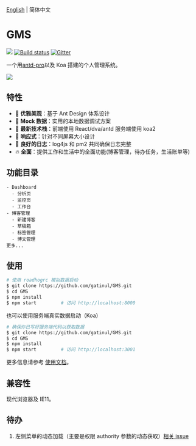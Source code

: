 [English](./README.md) | 简体中文

# GMS

[![](https://img.shields.io/travis/ant-design/ant-design-pro.svg?style=flat-square)](https://travis-ci.org/ant-design/ant-design-pro) [![Build status](https://ci.appveyor.com/api/projects/status/67fxu2by3ibvqtat/branch/master?svg=true)](https://ci.appveyor.com/project/afc163/ant-design-pro/branch/master) [![Gitter](https://badges.gitter.im/ant-design/ant-design-pro.svg)](https://gitter.im/ant-design/ant-design-pro?utm_source=badge&utm_medium=badge&utm_campaign=pr-badge)

一个用[antd-pro](http://pro.ant.design)以及 Koa 搭建的个人管理系统。

![](https://gw.alipayobjects.com/zos/rmsportal/xEdBqwSzvoSapmnSnYjU.png)

## 特性

* :gem: **优雅美观**：基于 Ant Design 体系设计
* :1234: **Mock 数据**：实用的本地数据调试方案
* :rocket: **最新技术栈**：前端使用 React/dva/antd 服务端使用 koa2
* :iphone: **响应式**：针对不同屏幕大小设计
* :bookmark: **良好的日志**：log4js 和 pm2 共同确保日志完整
* :fire: **全面**：提供工作和生活中的全面功能(博客管理，待办任务，生活账单等)

## 功能目录

```
- Dashboard
  - 分析页
  - 监控页
  - 工作台
- 博客管理
  - 新建博客
  - 草稿箱
  - 标签管理
  - 博文管理
更多...
```

## 使用

```bash
# 使用 roadhogrc 模拟数据启动
$ git clone https://github.com/gatinul/GMS.git
$ cd GMS
$ npm install
$ npm start         # 访问 http://localhost:8000
```

也可以使用服务端真实数据启动（Koa）

```bash
# 确保你已写好服务端代码以获取数据
$ git clone https://github.com/gatinul/GMS.git
$ cd GMS
$ npm install
$ npm start         # 访问 http://localhost:3001
```

更多信息请参考 [使用文档](http://pro.ant.design/docs/getting-started)。

## 兼容性

现代浏览器及 IE11。

## 待办

1. 左侧菜单的动态加载（主要是权限 authority 参数的动态获取）[相关 issue](https://github.com/ant-design/ant-design-pro/issues/751)
